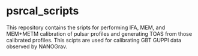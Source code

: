 # psrcal_scripts

This repository contains the sripts for performing IFA, MEM, and MEM+METM calibration of pulsar profiles and generating TOAS from those calibrated profiles.
This scipts are used for calibrating GBT GUPPI data observed by NANOGrav.
